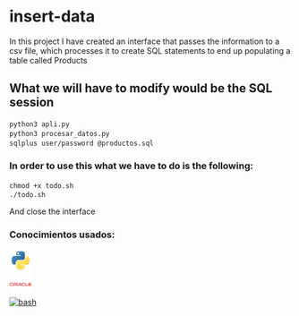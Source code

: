 # insert-data
In this project I have created an interface that passes the information to a csv file, which processes it to create SQL statements to end up populating a table called Products

## What we will have to modify would be the SQL session

```bash
python3 apli.py
python3 procesar_datos.py
sqlplus user/password @productos.sql
```

### In order to use this what we have to do is the following:
```
chmod +x todo.sh
./todo.sh
```
And close the interface

### Conocimientos usados:

<a href="https://www.python.org" target="_blank" rel="noreferrer"> <img src="https://raw.githubusercontent.com/devicons/devicon/master/icons/python/python-original.svg" alt="python" width="40" height="40"/> </a><br>
<a href="https://www.oracle.com/" target="_blank" rel="noreferrer"> <img src="https://raw.githubusercontent.com/devicons/devicon/master/icons/oracle/oracle-original.svg" alt="oracle" width="40" height="40"/> </a><br>
<a href="https://www.gnu.org/software/bash/" target="_blank" rel="noreferrer"> <img src="https://www.vectorlogo.zone/logos/gnu_bash/gnu_bash-icon.svg" alt="bash" width="40" height="40"/> </a>
